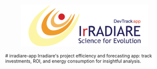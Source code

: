 <div align="center">
  <img src="docs/images/logo.png" width="80%" height="80%" alt="Observations table">
  <br style="margin-bottom: 0.25em;">
</div>
<br>
# irradiare-app
Irradiare's project efficiency and forecasting app: track investments, ROI, and energy consumption for insightful analysis.

